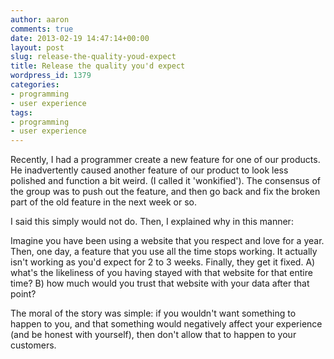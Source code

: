 ```yaml
---
author: aaron
comments: true
date: 2013-02-19 14:47:14+00:00
layout: post
slug: release-the-quality-youd-expect
title: Release the quality you'd expect
wordpress_id: 1379
categories:
- programming
- user experience
tags:
- programming
- user experience
---
```


Recently, I had a programmer create a new feature for one of our products.  He inadvertently caused another feature of our product to look less polished and function a bit weird.  (I called it 'wonkified').  The consensus of the group was to push out the feature, and then go back and fix the broken part of the old feature in the next week or so.  

I said this simply would not do.  Then, I explained why in this manner:

Imagine you have been using a website that you respect and love for a year.  Then, one day, a feature that you use all the time stops working.  It actually isn't working as you'd expect for 2 to 3 weeks.  Finally, they get it fixed.  A) what's the likeliness of you having stayed with that website for that entire time?  B) how much would you trust that website with your data after that point?  

The moral of the story was simple:  if you wouldn't want something to happen to you, and that something would negatively affect your experience (and be honest with yourself), then don't allow that to happen to your customers.

